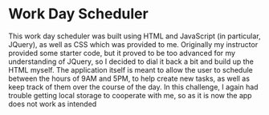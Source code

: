 # Work Day Scheduler

This work day scheduler was built using HTML and JavaScript (in particular, JQuery), as well as CSS which was provided to me. Originally my instructor provided some starter code, but it proved to be too advanced for my understanding of JQuery, so I decided to dial it back a bit and build up the HTML myself. The application itself is meant to allow the user to schedule between the hours of 9AM and 5PM, to help create new tasks, as well as keep track of them over the course of the day. In this challenge, I again had trouble getting local storage to cooperate with me, so as it is now the app does not work as intended